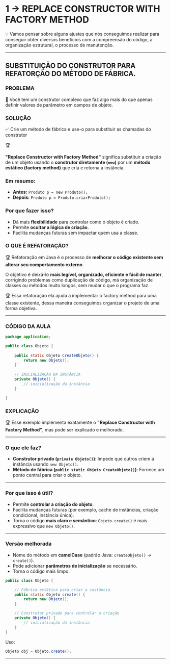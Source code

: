 # 1 → REPLACE CONSTRUCTOR WITH FACTORY METHOD

💡 Vamos pensar sobre alguns ajustes que nós conseguimos realizar para conseguir obter diversos benefícios com a compreensão do código, a organização estrutural, o processo de manutenção.


---

## SUBSTITUIÇÃO DO CONSTRUTOR PARA REFATORÇÃO DO MÉTODO DE FÁBRICA.

### PROBLEMA

🚨 Você tem um construtor complexo que faz algo mais do que apenas definir valores de parâmetro em campos de objeto.


### SOLUÇÃO

✅ Crie um método de fábrica e use-o para substituir as chamadas do construtor

🏆

**"Replace Constructor with Factory Method"** significa substituir a criação de um objeto usando o **construtor diretamente (`new`)** por um **método estático (factory method)** que cria e retorna a instância.

### Em resumo:

- **Antes:** `Produto p = new Produto();`
- **Depois:** `Produto p = Produto.criarProduto();`

### Por que fazer isso?

- Dá mais **flexibilidade** para controlar como o objeto é criado.
- Permite **ocultar a lógica de criação**.
- Facilita mudanças futuras sem impactar quem usa a classe.


### O QUE É REFATORAÇÃO?

🏆 Refatoração em Java é o processo de **melhorar o código existente sem alterar seu comportamento externo**.

O objetivo é deixá-lo **mais legível, organizado, eficiente e fácil de manter**, corrigindo problemas como duplicação de código, má organização de classes ou métodos muito longos, sem mudar o que o programa faz.

🏆 Essa refatoração ela ajuda a implementar o factory method para uma classe existente, dessa maneira conseguimos organizar o projeto de uma forma objetiva.


---

### CÓDIGO DA AULA

```java
package application;

public class Objeto {
	
	public static Objeto CreateObjeto() {
		return new Objeto();
	}
	
	// INICIALIZAÇÃO DA INSTÂNCIA
	private Objeto() {
		// inicialização da instância
	}

}
```

### EXPLICAÇÃO


🏆 Esse exemplo implementa exatamente o **"Replace Constructor with Factory Method"**, mas pode ser explicado e melhorado.

---

### **O que ele faz?**

- **Construtor privado (`private Objeto()`)**: Impede que outros criem a instância usando `new Objeto()`.
- **Método de fábrica (`public static Objeto CreateObjeto()`)**: Fornece um ponto central para criar o objeto.

---

### **Por que isso é útil?**

- Permite **controlar a criação do objeto**.
- Facilita mudanças futuras (por exemplo, cache de instâncias, criação condicional, instância única).
- Torna o código **mais claro e semântico**: `Objeto.create()` é mais expressivo que `new Objeto()`.

---

### **Versão melhorada**

- Nome do método em **camelCase** (padrão Java: `createObjeto()` → `create()`).
- Pode adicionar **parâmetros de inicialização** se necessário.
- Torna o código mais limpo.

```java
public class Objeto {

    // Fábrica estática para criar a instância
    public static Objeto create() {
        return new Objeto();
    }

    // Construtor privado para controlar a criação
    private Objeto() {
        // inicialização da instância
    }
}

```

Uso:

```java
Objeto obj = Objeto.create();
```

---

